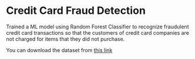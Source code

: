 # Credit Card Fraud Detection
Trained a ML model using Random Forest Classifier to recognize fraudulent credit card transactions so that the customers of credit card companies are not charged for items that they did not purchase.

You can download the dataset from <a href="https://www.kaggle.com/mlg-ulb/creditcardfraud/download">this link</a>

